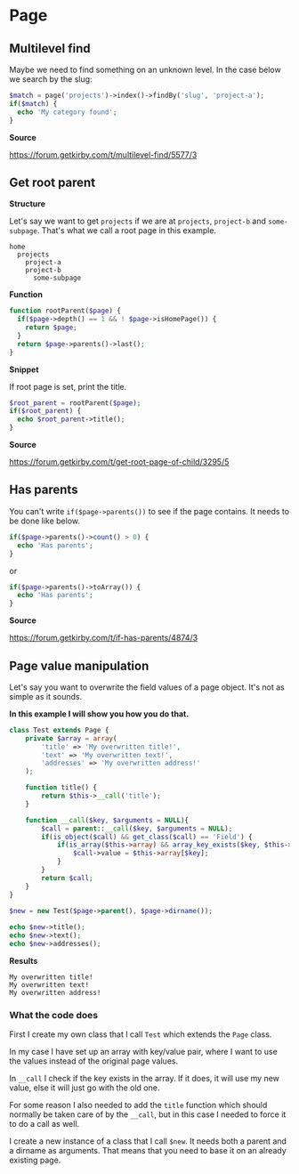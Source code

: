# Page

## Multilevel find

Maybe we need to find something on an unknown level. In the case below we search by the slug:

```php
$match = page('projects')->index()->findBy('slug', 'project-a');
if($match) {
  echo 'My category found';
}
```

**Source**

https://forum.getkirby.com/t/multilevel-find/5577/3

## Get root parent

**Structure**

Let's say we want to get `projects` if we are at `projects`, `project-b` and `some-subpage`. That's what we call a root page in this example.

```text
home
  projects
    project-a
    project-b
      some-subpage
```

**Function**

```php
function rootParent($page) {
  if($page->depth() == 1 && ! $page->isHomePage()) {
    return $page;
  }
  return $page->parents()->last();
}
```

**Snippet**

If root page is set, print the title.

```php
$root_parent = rootParent($page);
if($root_parent) {
  echo $root_parent->title();
}
```

**Source**

https://forum.getkirby.com/t/get-root-page-of-child/3295/5

## Has parents

You can't write `if($page->parents())` to see if the page contains. It needs to be done like below.


```php
if($page->parents()->count() > 0) {
  echo 'Has parents';
}
```

or

```php
if($page->parents()->toArray()) {
  echo 'Has parents';
}
```

**Source**

https://forum.getkirby.com/t/if-has-parents/4874/3

## Page value manipulation

Let's say you want to overwrite the field values of a page object. It's not as simple as it sounds.

**In this example I will show you how you do that.**

```php
class Test extends Page {
	private $array = array(
		'title' => 'My overwritten title!',
		'text' => 'My overwritten text!',
		'addresses' => 'My overwritten address!'
	);

	function title() {
		return $this->__call('title');
	}

	function __call($key, $arguments = NULL){
		$call = parent::__call($key, $arguments = NULL);
		if(is_object($call) && get_class($call) == 'Field') {
			if(is_array($this->array) && array_key_exists($key, $this->array)) {
				$call->value = $this->array[$key];
			}
		}
		return $call;
	}
}
	
$new = new Test($page->parent(), $page->dirname());

echo $new->title();
echo $new->text();
echo $new->addresses();
```

**Results**

```text
My overwritten title!
My overwritten text!
My overwritten address!
```

### What the code does

First I create my own class that I call `Test` which extends the `Page` class.

In my case I have set up an array with key/value pair, where I want to use the values instead of the original page values.

In `__call` I check if the key exists in the array. If it does, it will use my new value, else it will just go with the old one.

For some reason I also needed to add the `title` function which should normally be taken care of by the `__call`, but in this case I needed to force it to do a call as well.

I create a new instance of a class that I call `$new`. It needs both a parent and a dirname as arguments. That means that you need to base it on an already existing page.